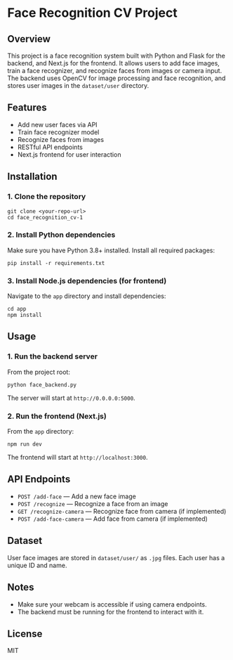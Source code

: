 # Face Recognition CV Project

## Overview
This project is a face recognition system built with Python and Flask for the backend, and Next.js for the frontend. It allows users to add face images, train a face recognizer, and recognize faces from images or camera input. The backend uses OpenCV for image processing and face recognition, and stores user images in the `dataset/user` directory.

## Features
- Add new user faces via API
- Train face recognizer model
- Recognize faces from images
- RESTful API endpoints
- Next.js frontend for user interaction

## Installation

### 1. Clone the repository
```
git clone <your-repo-url>
cd face_recognition_cv-1
```

### 2. Install Python dependencies
Make sure you have Python 3.8+ installed.
Install all required packages:
```
pip install -r requirements.txt
```

### 3. Install Node.js dependencies (for frontend)
Navigate to the `app` directory and install dependencies:
```
cd app
npm install
```

## Usage

### 1. Run the backend server
From the project root:
```
python face_backend.py
```
The server will start at `http://0.0.0.0:5000`.

### 2. Run the frontend (Next.js)
From the `app` directory:
```
npm run dev
```
The frontend will start at `http://localhost:3000`.

## API Endpoints
- `POST /add-face` — Add a new face image
- `POST /recognize` — Recognize a face from an image
- `GET /recognize-camera` — Recognize face from camera (if implemented)
- `POST /add-face-camera` — Add face from camera (if implemented)

## Dataset
User face images are stored in `dataset/user/` as `.jpg` files. Each user has a unique ID and name.

## Notes
- Make sure your webcam is accessible if using camera endpoints.
- The backend must be running for the frontend to interact with it.

## License
MIT
